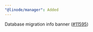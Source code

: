 ```yaml
---
"@linode/manager": Added
---
```


Database migration info banner ([#11595](https://github.com/linode/manager/pull/11595))
